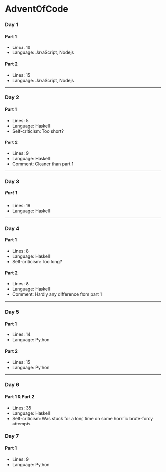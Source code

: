 # AdventOfCode

### Day 1
#### Part 1
* Lines: 18
* Language: JavaScript, Nodejs
#### Part 2
* Lines: 15
* Language: JavaScript, Nodejs
---
### Day 2
#### Part 1
* Lines: 5
* Language: Haskell
* Self-criticism: Too short?
#### Part 2
* Lines: 9
* Language: Haskell
* Comment: Cleaner than part 1
---
### Day 3
##### Part 1
* Lines: 19
* Language: Haskell
---
### Day 4
#### Part 1
* Lines: 8
* Language: Haskell
* Self-criticism: Too long?
#### Part 2
* Lines: 8
* Language: Haskell
* Comment: Hardly any difference from part 1
---
### Day 5
#### Part 1
* Lines: 14
* Language: Python
#### Part 2
* Lines: 15
* Language: Python
---
### Day 6
#### Part 1 & Part 2
* Lines: 35
* Language: Haskell
* Self-criticism: Was stuck for a long time on some horrific brute-forcy attempts
### Day 7
#### Part 1
* Lines: 9
* Language: Python
